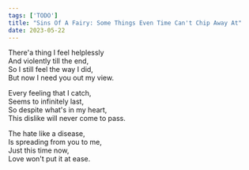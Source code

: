 ```yaml
---
tags: ['TODO']
title: "Sins Of A Fairy: Some Things Even Time Can't Chip Away At"
date: 2023-05-22
---
```


There'a thing I feel helplessly  
And violently till the end,  
So I still feel the way I did,  
But now I need you out my view.

Every feeling that I catch,  
Seems to infinitely last,  
So despite what's in my heart,  
This dislike will never come to pass.

The hate like a disease,  
Is spreading from you to me,  
Just this time now,  
Love won't put it at ease.
